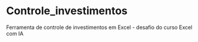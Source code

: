 # Controle_investimentos
Ferramenta de controle de investimentos em Excel - desafio do curso Excel com IA
